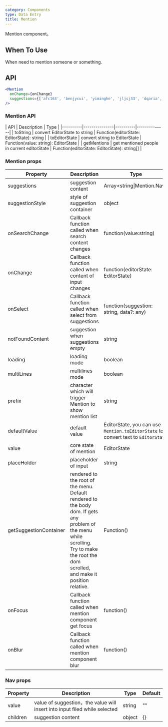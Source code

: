 ```yaml
---
category: Components
type: Data Entry
title: Mention
---
```


Mention component。

## When To Use

When need to mention someone or something.

## API

```jsx
<Mention
  onChange={onChange}
  suggestions={['afc163', 'benjycui', 'yiminghe', 'jljsj33', 'dqaria', 'RaoHai']}
/>
```

### Mention API

| API     | Description           | Type     |
|----------|---------------|----------|--------------|
| toString    | convert EditorState to string | Function(editorState: EditorState): string |
| toEditorState    | convert string to  EditorState | Function(value: string): EditorState |
| getMentions    | get mentioned people in current editorState | Function(editorState: EditorState): string[] |


### Mention props

| Property     | Description          | Type     | Default       |
|----------|---------------|----------|--------------|
| suggestions    | suggestion content | Array<string\|Mention.Nav> | [] |
| suggestionStyle | style of suggestion container | object | {} |
| onSearchChange | Callback function called when search content changes | function(value:string) | [] |
| onChange | Callback function called when content of input changes | function(editorState: EditorState) | null |
| onSelect | Callback function called when select from suggestions | function(suggestion: string, data?: any) | null |
| notFoundContent| suggestion when suggestions empty | string | '无匹配结果，轻敲空格完成输入' |
| loading | loading mode | boolean | false |
| multiLines | multilines mode | boolean | false |
| prefix | character which will trigger Mention to show mention list | string | '@' |
| defaultValue | default value | EditorState, you can use `Mention.toEditorState` to convert text to `EditorState` | null |
| value | core state of mention | EditorState | null |
| placeHolder | placeholder of input | string | null |
| getSuggestionContainer | rendered to the root of the menu. Default rendered to the body dom. If gets any problem of the menu while scrolling. Try to make the root the dom scrolled, and make it position relative.  | Function() | () => document.body |
| onFocus | Callback function called when mention component get focus |  function() | null |
| onBlur | Callback function called when mention component blur | function() | nul |

### Nav props

| Property     | Description           | Type     | Default       |
|----------|---------------|----------|--------------|
| value    | value of suggestion，the value will insert into input filed while selected | string | "" |
| children | suggestion content | object | {} |

